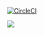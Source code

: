 [![CircleCI](https://circleci.com/gh/gabrielanhaia/food/tree/master.svg?style=svg&circle-token=4d4445a2f5a510fd9f0d4084359db3748ef8cb75)](https://circleci.com/gh/gabrielanhaia/exads/tree/master)

![](https://img.shields.io/badge/test-passing-green)
